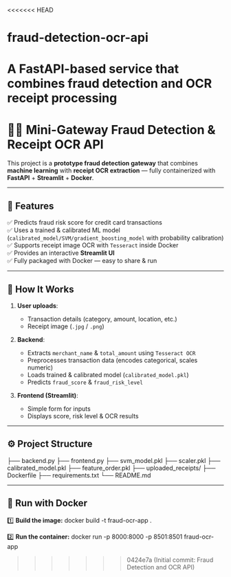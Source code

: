 <<<<<<< HEAD
# fraud-detection-ocr-api
A FastAPI-based service that combines fraud detection and OCR receipt processing
=======
# 🕵️‍♂️ Mini-Gateway Fraud Detection & Receipt OCR API

This project is a **prototype fraud detection gateway** that combines **machine learning** with **receipt OCR extraction** — fully containerized with **FastAPI** + **Streamlit** + **Docker**.

---

## 📌 **Features**

✅ Predicts fraud risk score for credit card transactions  
✅ Uses a trained & calibrated ML model (`calibrated_model/SVM/gradient_boosting_model` with probability calibration)  
✅ Supports receipt image OCR with `Tesseract` inside Docker  
✅ Provides an interactive **Streamlit UI**  
✅ Fully packaged with Docker — easy to share & run

---

## 🚀 **How It Works**

1. **User uploads**:
   - Transaction details (category, amount, location, etc.)
   - Receipt image (`.jpg` / `.png`)

2. **Backend**:
   - Extracts `merchant_name` & `total_amount` using `Tesseract OCR`
   - Preprocesses transaction data (encodes categorical, scales numeric)
   - Loads trained & calibrated model (`calibrated_model.pkl`)
   - Predicts `fraud_score` & `fraud_risk_level`

3. **Frontend (Streamlit)**:
   - Simple form for inputs
   - Displays score, risk level & OCR results

---

## ⚙️ **Project Structure**
├── backend.py 
├── frontend.py
├── svm_model.pkl 
├── scaler.pkl
├── calibrated_model.pkl
├── feature_order.pkl
├── uploaded_receipts/ 
├── Dockerfile
├── requirements.txt 
└── README.md 


---

## 🐳 **Run with Docker**

1️⃣ **Build the image:**
docker build -t fraud-ocr-app .

2️⃣ **Run the container:**
docker run -p 8000:8000 -p 8501:8501 fraud-ocr-app


>>>>>>> 0424e7a (Initial commit: Fraud Detection and OCR API)
